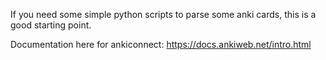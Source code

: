 If you need some simple python scripts to parse some anki cards, this is a good starting point. 

Documentation here for ankiconnect: https://docs.ankiweb.net/intro.html
